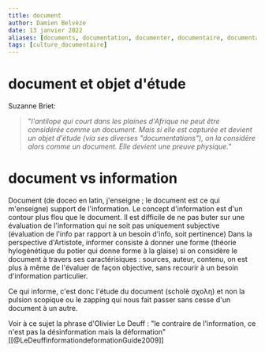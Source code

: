 ```yaml
---
title: document
author: Damien Belvèze
date: 13 janvier 2022
aliases: [documents, documentation, documenter, documentaire, documentaires]
tags: [culture_documentaire]
---
```


# document et objet d'étude

Suzanne Briet: 

> "_l'antilope qui court dans les plaines d'Afrique ne peut être considérée comme un document. Mais si elle est capturée et devient un objet d'étude (via ses diverses "documentations"), on la considère alors comme un document. Elle devient une preuve physique._"

# document vs information

Document (de doceo en latin, j'enseigne ; le document est ce qui m'enseigne)
support de l'information. 
Le concept d'information est d'un contour plus flou que le document.  Il est difficile de ne pas buter sur une évaluation de l'information qui ne soit pas uniquement subjective (évaluation de l'info par rapport à un besoin d'info, soit pertinence)
Dans la perspective d'Artistote, informer consiste à donner une forme (théorie hylogénétique du potier qui donne forme à la glaise)
si on considère le document à travers ses caractérisiques : sources, auteur, contenu, on est plus à même de l'évaluer de façon objective, sans recourir à un besoin d'information particulier. 

Ce qui informe, c'est donc l'étude du document (scholè σχολη) et non la pulsion scopique ou le zapping qui nous fait passer sans cesse d'un document à un autre. 

Voir à ce sujet la phrase d'Olivier Le Deuff : "le contraire de l'information, ce n'est pas la désinformation mais la déformation"[[@LeDeuffinformationdeformationGuide2009]]

